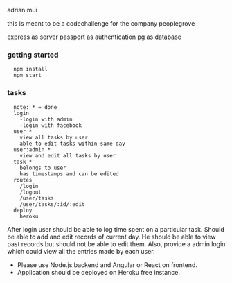 adrian mui

this is meant to be a codechallenge for the company peoplegrove

express as server
passport as authentication
pg as database 


### getting started
```
  npm install
  npm start
```

### tasks
```
  note: * = done
  login
    -login with admin
    -login with facebook
  user *
    view all tasks by user
    able to edit tasks within same day
  user:admin *
    view and edit all tasks by user
  task *
    belongs to user
    has timestamps and can be edited
  routes
    /login
    /logout
    /user/tasks
    /user/tasks/:id/:edit
  deploy  
    heroku
```

 After login user should be able  to log time spent on a particular task. Should be able to add and edit records of current day. He should be able to view past records but should not be able to edit them. Also, provide a admin login which could view all the entries made by each user. 
- Please use Node.js backend and Angular or React on frontend. 
- Application should be deployed on Heroku free instance. 

